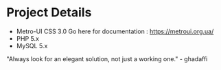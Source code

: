 
# Project Details

- Metro-UI CSS 3.0 Go here for documentation : https://metroui.org.ua/
- PHP 5.x
- MySQL 5.x

"Always look for an elegant solution, not just a working one." - ghadaffi
